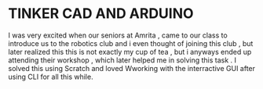 # TINKER CAD AND ARDUINO 
I was very excited when our seniors at Amrita , came to our class to introduce us to the robotics club and i even thought of joining this club , but later realized this this is not exactly my cup of tea , but i anyways ended up attending their workshop , which later helped me in solving this task . I solved this using Scratch and loved Wworking with the interractive GUI after using CLI for all this while.
